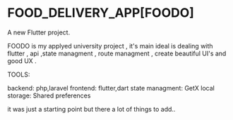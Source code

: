 # FOOD_DELIVERY_APP[FOODO]

A new Flutter project.

FOODO is my applyed university project , it's main ideal is dealing with flutter , api ,state managment , route managment , create beautiful UI's
and good UX . 

TOOLS:

backend:  php,laravel
frontend: flutter,dart 
state managment: GetX
local storage: Shared preferences

it was just a starting point but there a lot of things to add..




